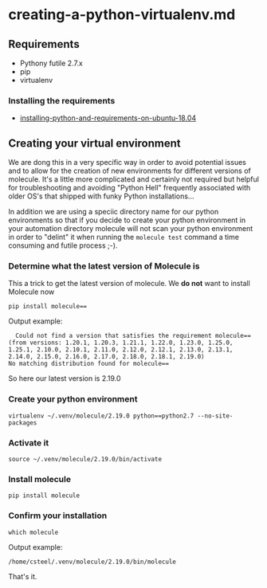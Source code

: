 # creating-a-python-virtualenv.md

## Requirements

* Pythony futile  2.7.x
* pip
* virtualenv

### Installing the requirements

* [installing-python-and-requirements-on-ubuntu-18.04](installing-python-and-requirements-on-ubuntu-18.04.md)

## Creating your virtual environment

We are dong this in a very specific way in order to avoid potential issues and to allow for the creation of new environments for different versions of molecule. It's a little more complicated and certainly not required but helpful for troubleshooting and avoiding "Python Hell" frequently associated with older OS's that shipped with funky Python installations...

In addition we are using a speciic directory name for our python environments so that if you decide to create your python environment in your automation directory molecule will not scan your python environment in order to "delint" it when running the `molecule test` command a time consuming and futile process ;-).

### Determine what the latest version of Molecule is

This a trick to get the latest version of molecule. We **do not** want to install Molecule now

```shell
pip install molecule==
```

Output example:

```shell
  Could not find a version that satisfies the requirement molecule== (from versions: 1.20.1, 1.20.3, 1.21.1, 1.22.0, 1.23.0, 1.25.0, 1.25.1, 2.10.0, 2.10.1, 2.11.0, 2.12.0, 2.12.1, 2.13.0, 2.13.1, 2.14.0, 2.15.0, 2.16.0, 2.17.0, 2.18.0, 2.18.1, 2.19.0)
No matching distribution found for molecule==
```

So here our latest version is 2.19.0

### Create your python environment

```shell
virtualenv ~/.venv/molecule/2.19.0 python==python2.7 --no-site-packages
```

### Activate it

```shell
source ~/.venv/molecule/2.19.0/bin/activate
```

### Install molecule

```shell
pip install molecule
```

### Confirm your installation

```shell
which molecule
```
Output example:

```shell
/home/csteel/.venv/molecule/2.19.0/bin/molecule
```

That's it.